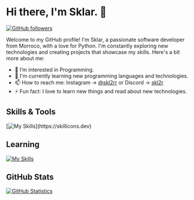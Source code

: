 # Hi there, I'm Sklar. 👋

[![GitHub followers](https://img.shields.io/github/followers/skl2rr?style=social)](https://github.com/skl2rr)

Welcome to my GitHub profile! I'm Sklar, a passionate software developer from Morroco, with a love for Python. I'm constantly exploring new technologies and creating projects that showcase my skills. Here's a bit more about me:

- 🔭 I’m interested in Programming.
- 🌱 I'm currently learning new programming languages and technologies.
- 📫 How to reach me: Instagram -> [@skl2rr](https://instagram.com/skl2rr/) or Discord -> [skl2r](https://discord.com/users/1052211556735266856)
- ⚡ Fun fact: I love to learn new things and read about new technologies.

## Skills & Tools
[![My Skills](https://skillicons.dev/icons?i=js,html,css,nodejs,mongodb,vscode,git,github,)](https://skillicons.dev)

## Learning
[![My Skills](https://skillicons.dev/icons?i=py)](https://skillicons.dev)

## GitHub Stats
[![GitHub Statistics](https://github-readme-stats.vercel.app/api?username=YourGitHubUsername&show_icons=true&theme=dark)](https://github.com/YourGitHubUsername)

